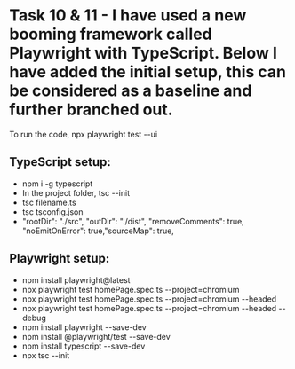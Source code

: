 # Task 10 & 11 - I have used a new booming framework called Playwright with TypeScript. Below I have added the initial setup, this can be considered as a baseline and further branched out.

To run the code, npx playwright test --ui

## TypeScript setup:
- npm i -g typescript
- In the project folder, tsc --init
- tsc filename.ts
- tsc tsconfig.json
- "rootDir": "./src", "outDir": "./dist", "removeComments": true, "noEmitOnError": true,"sourceMap": true, 

## Playwright setup:
- npm install playwright@latest
 - npx playwright test homePage.spec.ts --project=chromium
-  npx playwright test homePage.spec.ts --project=chromium --headed
 - npx playwright test homePage.spec.ts --project=chromium --headed --debug
-  npm install playwright --save-dev
 - npm install @playwright/test --save-dev
 - npm install typescript --save-dev
 - npx tsc --init

